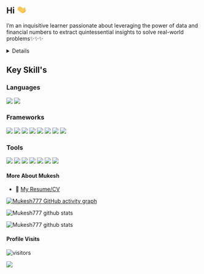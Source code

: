 ## Hi <img src="https://github.com/MvMukesh/MvMukesh/blob/main/Resume/Hi.gif" width="28px" height ="20px">

I’m an inquisitive learner passionate about leveraging the power of data and financial numbers to extract quintessential insights to solve real-world problems✨✨✨

<details>
During my stint in TechSim+ as a Machine Learning and Deep Learning Intern, I worked on identifying trends in the crypto market by analysing the cryptocurrency historical data based on seven core principles. This experience gave me an understanding of how businesses leverage data to make crucial trading market decisions.

To gain a broader perspective, I extended my knowledge by enrolling myself in Analytics Vidhya's ascend pro Master Data Science for the Industry program, certified
by KPMG in India & Analytics Vidhya(9month) where I performed data-driven, tactical analysis and created dashboards(KPI's) for an Indian based Poultry Farm by leveraging tools like MS Office, Tableau,Python and Machine Learning(Clustering). We a team of 3 proposed saving of 3% out of Poultry farm total spending of approx 22Billion.

These experiences motivated me to extend my knowledge and I’m currently working as a Data Science Intern with CloudyML which I believe is one of the rising star in Edtech industry, here at CloudyML I am  focusing on Computer Vision and in parallel making easy to follow Applied Tutorials related with Python, Machine Learning and Deep Learning. My daily curriculum includes topics such as statistics and probability, business analytics, machine learning, computer vision and  optimization. I am also working on Customer Life Time values Problem, on this I have written two blogs along with applied code.  

My life outside of this involves solving the Rubik’s Cube, reading and learning about businesses & finance and writing about general learning pitfalls which one can get into if not guided well.

I’m actively looking to build upon my experiences more solid and I’m currently seeking Full time opportunities as an entry-level Data Scientist or Machine Learning Engineer.

Technical Skills
Python and ML Libraries: Pandas, Numpy, Scikit-Learn, Matplotlib, Seaborn, ggplot2, OpenCv
Analysis Tools: Tableau, MsExcel
Programming: SQL, Python
Operating Systems: Unix, Windows
Databases: MySQL, PostgreSQL, SQL Server
Cloud: Basic AWS Sagemaker

If you’re here, you’re probably curious to know more about me, even otherwise, I’m genuinely interested to know more about you. Feel free to reach out to me.
Passion, Purpose, People, Product, Partnership
  
:mailbox: Link Up!

[![Linkedin Badge](https://img.shields.io/badge/-MukeshManral-0e76a8?style=flat&amp;labelColor=0e76a8&amp;logo=linkedin&amp;logoColor=white)](https://www.linkedin.com/in/mukesh-manral/) [![Mail Badge](https://img.shields.io/badge/-MukeshManral-c0392b?style=flat&amp;labelColor=c0392b&amp;logo=gmail&amp;logoColor=white)](mailto:mukeshmanral777@gmail.com) 



&lt;!-- TODO: --&gt;

- 🔭 I’m currently exploring DeepLearning for Computer Vision
- 🤔 I’m sharing my DataScience knowledge here [Kaggle](https://www.kaggle.com/mukeshmanral).
</details>

## Key Skill's

### Languages
![](https://img.shields.io/badge/Python-FFD43B?style=for-the-badge&logo=python&logoColor=white)
![](https://img.shields.io/badge/MySQL-FFCC00?style=for-the-badge&logo=MySQL&logoColor=red)

### Frameworks
![](https://img.shields.io/badge/Numpy-777BB4?style=for-the-badge&logo=numpy&logoColor=white)
![](https://img.shields.io/badge/Pandas-2C2D72?style=for-the-badge&logo=pandas&logoColor=white)
![](https://img.shields.io/badge/scikit_learn-F7931E?style=for-the-badge&logo=scikit-learn&logoColor=white)
![](https://img.shields.io/badge/Keras-D00000?style=for-the-badge&logo=Keras&logoColor=white)
![](https://img.shields.io/badge/TensorFlow-FF6F00?style=for-the-badge&logo=TensorFlow&logoColor=white)
![](https://img.shields.io/badge/Streamlit-FF4B4B?style=for-the-badge&logo=Streamlit&logoColor=white)
![](https://img.shields.io/badge/ApacheSpark-FF4B4B?style=for-the-badge&logo=ApacheSpark&logoColor=white)
![](https://img.shields.io/badge/ApacheHadoop-FF4B4C?style=for-the-badge&logo=ApacheHadoop&logoColor=white)

### Tools
![](https://img.shields.io/badge/Tableau-F2C811?style=for-the-badge&logo=Power%20BI&logoColor=white)
![](https://img.shields.io/badge/Excel-blue?style=for-the-badge&logo=microsoft-excel&logoColor=white)
![](https://img.shields.io/badge/Jupyter-F37626.svg?&style=for-the-badge&logo=Jupyter&logoColor=white)
![](https://img.shields.io/badge/Colab-F9AB00?style=for-the-badge&logo=googlecolab&color=525252)
![](https://img.shields.io/badge/conda-342B029.svg?&style=for-the-badge&logo=anaconda&logoColor=white)
![](https://img.shields.io/badge/Pycharm-orange?style=for-the-badge&logo=Pycharm&logoColor=white)
![](https://img.shields.io/badge/VisualStudio-orange?style=for-the-badge&logo=VisualStudio&logoColor=white)
  


#### More About Mukesh
- :paperclip: [My Resume/CV](https://github.com/MvMukesh/MvMukesh/blob/main/Resume/Mukesh_Manral_Data_Scientist_Resume.pdf)

[![Mukesh777 GitHub activity graph](https://activity-graph.herokuapp.com/graph?username=MvMukesh&theme=react-dark&hide_border=true)](https://github.com/MvMukesh)

![Mukesh777  github stats](https://github-readme-stats.vercel.app/api?username=MvMukesh&show_icons=true&theme=dark&layout=compact&exclude_repo=IoT-Libraries,Hackerrank-Codes")

![Mukesh777 github stats](https://github-readme-stats.vercel.app/api/top-langs/?username=MvMukesh&theme=dark&layout=compact&exclude_repo=IoT-Libraries,Hackerrank-Codes)

#### Profile Visits

![visitors](https://visitor-badge.glitch.me/badge?page_id=MvMukesh.MvMukesh)

![](https://komarev.com/ghpvc/?username=hrsht-13&color=green)



